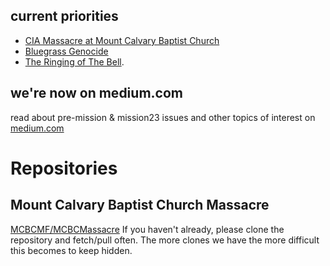 
## current priorities
* [CIA Massacre at Mount Calvary Baptist Church](https://github.com/mission23/mission23/wiki/The-CIA-Massacre-of-Mount-Calvary-Baptist-Church) 
* [Bluegrass Genocide](https://github.com/mission23/mission23/wiki/The-Bluegrass-Genocide)
* [The Ringing of The Bell](https://github.com/Mission23/mission23/wiki/The-Ringing-Of-The-Bell).

## we're now on medium.com
read about pre-mission & mission23 issues and other topics of interest on [medium.com](https://medium.com/@micahthemf)

# Repositories 
## Mount Calvary Baptist Church Massacre
[MCBCMF/MCBCMassacre](https://github.com/MCBCMF/MCBCMassacre) 
If you haven't already, please clone the repository and fetch/pull often. The more clones we have the more difficult this becomes to keep hidden. 


